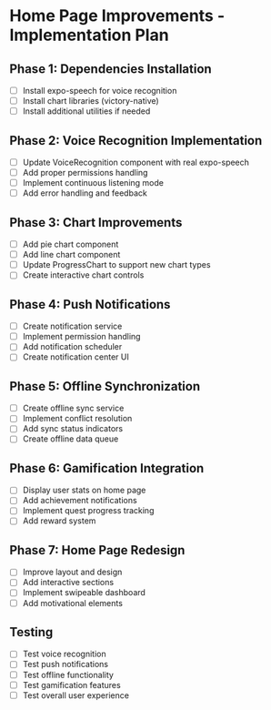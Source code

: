 # Home Page Improvements - Implementation Plan

## Phase 1: Dependencies Installation
- [ ] Install expo-speech for voice recognition
- [ ] Install chart libraries (victory-native)
- [ ] Install additional utilities if needed

## Phase 2: Voice Recognition Implementation
- [ ] Update VoiceRecognition component with real expo-speech
- [ ] Add proper permissions handling
- [ ] Implement continuous listening mode
- [ ] Add error handling and feedback

## Phase 3: Chart Improvements
- [ ] Add pie chart component
- [ ] Add line chart component
- [ ] Update ProgressChart to support new chart types
- [ ] Create interactive chart controls

## Phase 4: Push Notifications
- [ ] Create notification service
- [ ] Implement permission handling
- [ ] Add notification scheduler
- [ ] Create notification center UI

## Phase 5: Offline Synchronization
- [ ] Create offline sync service
- [ ] Implement conflict resolution
- [ ] Add sync status indicators
- [ ] Create offline data queue

## Phase 6: Gamification Integration
- [ ] Display user stats on home page
- [ ] Add achievement notifications
- [ ] Implement quest progress tracking
- [ ] Add reward system

## Phase 7: Home Page Redesign
- [ ] Improve layout and design
- [ ] Add interactive sections
- [ ] Implement swipeable dashboard
- [ ] Add motivational elements

## Testing
- [ ] Test voice recognition
- [ ] Test push notifications
- [ ] Test offline functionality
- [ ] Test gamification features
- [ ] Test overall user experience
